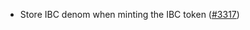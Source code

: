 - Store IBC denom when minting the IBC token
  ([\#3317](https://github.com/anoma/namada/issues/3317))